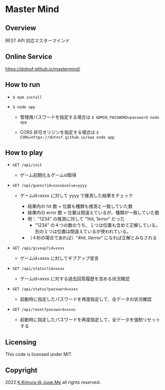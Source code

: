 # Master Mind


## Overview

REST API 対応マスターマインド


## Online Service

https://dotnsf.github.io/mastermind/


## How to run

- `$ npm install`

- `$ node app`

    - 管理用パスワードを指定する場合は `$ ADMIN_PASSWORD=password node app`

    - CORS 許可オリジンを指定する場合は `$ CORS=https://dotnsf.github.io/aaa node app`


## How to play

- `GET /api/init`

  - ゲーム初期化＆ゲームid取得

- `GET /api/guess?id=xxxx&value=yyyy`

  - ゲームid=xxxx に対して yyyy で推測した結果をチェック

    - 結果内の hit 数 = 位置も種類も推測と一致していた数
    - 結果内の error 数 = 位置は間違えているが、種類が一致していた数
    - 例： "1234" の推測に対して "1hit, 1error" だった
      - "1234" の４つの数のうち、１つは位置も含めて正解している。別の１つは位置は間違えているが使われている。
    - （４桁の場合であれば）"4hit, 0error" になれば正解とみなされる

- `GET /api/giveup?id=xxxx`

  - ゲームid=xxxx に対してギブアップ宣言

- `GET /api/status?id=xxxx`

  - ゲームid=xxxx に対する過去回答履歴を含める状況確認

- `GET /api/status?password=xxxx`

  - 起動時に指定したパスワードを再度指定して、全データの状況確認

- `GET /api/reset?password=xxxx`

  - 起動時に指定したパスワードを再度指定して、全データを強制リセットする


## Licensing

This code is licensed under MIT.


## Copyright

2022  [K.Kimura @ Juge.Me](https://github.com/dotnsf) all rights reserved.
